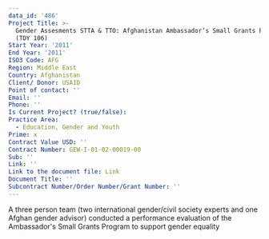 ```yaml
---
data_id: '486'
Project Title: >-
  Gender Assesments STTA & TTO: Afghanistan Ambassador’s Small Grants Program
  (TDY 106)
Start Year: '2011'
End Year: '2011'
ISO3 Code: AFG
Region: Middle East
Country: Afghanistan
Client/ Donor: USAID
Point of contact: ''
Email: ''
Phone: ''
Is Current Project? (true/false): 
Practice Area:
  - Education, Gender and Youth
Prime: x
Contract Value USD: ''
Contract Number: GEW-I-01-02-00019-00
Sub: ''
Link: ''
Link to the document file: Link
Document Title: ''
Subcontract Number/Order Number/Grant Number: ''
---
```


A three person team (two international gender/civil society experts and one Afghan gender advisor) conducted a performance evaluation of the Ambassador's Small Grants Program to support gender equality